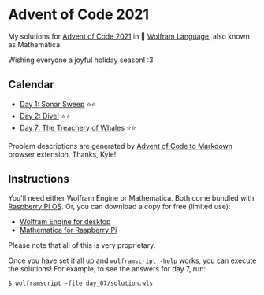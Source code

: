 # Advent of Code 2021

My solutions for [Advent of Code 2021](https://adventofcode.com/2021/) in 🐺 [Wolfram Language](https://www.wolfram.com/language/), also known as Mathematica.

Wishing everyone a joyful holiday season! :3

## Calendar

- [Day 1: Sonar Sweep](day_01/) ⭐⭐
- [Day 2: Dive!](day_02/) ⭐⭐
- [Day 7: The Treachery of Whales](day_07/) ⭐⭐

Problem descriptions are generated by [Advent of Code to Markdown](https://github.com/kfarnung/aoc-to-markdown) browser extension. Thanks, Kyle!

## Instructions

You'll need either Wolfram Engine or Mathematica. Both come bundled with [Raspberry Pi OS](https://www.raspberrypi.com/software/).
Or, you can download a copy for free (limited use):

- [Wolfram Engine for desktop](https://www.wolfram.com/engine/)
- [Mathematica for Raspberry Pi](https://www.wolfram.com/raspberry-pi/)

Please note that all of this is very proprietary.

Once you have set it all up and `wolframscript -help` works, you can execute the solutions! For example, to see the answers for day 7, run:

```shell
$ wolframscript -file day_07/solution.wls
```

